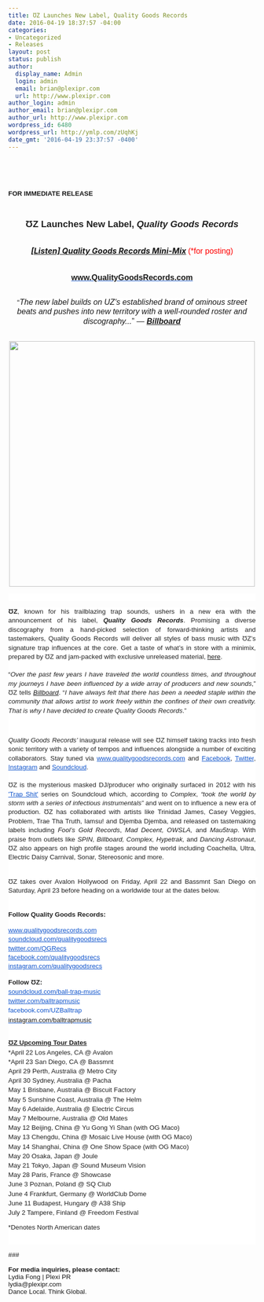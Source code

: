 ```yaml
---
title: ƱZ Launches New Label, Quality Goods Records
date: 2016-04-19 18:37:57 -04:00
categories:
- Uncategorized
- Releases
layout: post
status: publish
author:
  display_name: Admin
  login: admin
  email: brian@plexipr.com
  url: http://www.plexipr.com
author_login: admin
author_email: brian@plexipr.com
author_url: http://www.plexipr.com
wordpress_id: 6480
wordpress_url: http://ymlp.com/zUqhKj
date_gmt: '2016-04-19 23:37:57 -0400'
---
```


<p><html><br />
<head><br />
<meta http-equiv="Content-Type" content="text/html; charset=UTF-8"/></head><br />
<body>
<div><span style="font-family: arial, helvetica, sans-serif;"><b><span style="font-size: 10pt;">FOR IMMEDIATE RELEASE</span></b></span></div>
<div align="center"><span id="docs-internal-guid-0229c6c2-6e44-d581-8bf6-5c6c2b64e99b"></p>
<div dir="ltr" style="line-height: 1.2; margin-top: 0pt; margin-bottom: 0pt; text-align: center;">&nbsp;</div>
<div dir="ltr" style="line-height: 1.2; margin-top: 0pt; margin-bottom: 0pt; text-align: center;"><span id="docs-internal-guid-a6a835d4-8d1c-aee1-235c-8509bba998f5"></p>
<div style="line-height: 1.2; margin-top: 0pt; margin-bottom: 0pt; text-align: center;" dir="ltr"><span id="docs-internal-guid-23d431fa-cd75-a8ab-ee6f-059ced52a1ae"></p>
<div style="line-height: 1.2; margin-top: 0pt; margin-bottom: 0pt; text-align: center;" dir="ltr"><span id="docs-internal-guid-109e0c76-2fca-9cdb-6d5b-0353da58e527"><span style="font-size: 14pt;"><span style="font-family: arial, helvetica, sans-serif;"> </span></span></p>
<div dir="ltr" style="line-height: 1.2; margin-top: 0pt; margin-bottom: 0pt; text-align: center;"><span style="font-size: 14pt;"><span style="font-family: arial, helvetica, sans-serif;"><span style="color: #222222; font-weight: 700; vertical-align: baseline; white-space: pre-wrap;">ƱZ Launches New Label, </span><span style="color: #222222; font-weight: 700; font-style: italic; vertical-align: baseline; white-space: pre-wrap;">Quality Goods Records</span></span></span></div>
<div>&nbsp;</div>
<p></span></div>
<div style="line-height: 1.2; margin-top: 0pt; margin-bottom: 0pt; text-align: center;" dir="ltr"><span id="docs-internal-guid-109e0c76-2fcb-0457-36a4-2e0b6854932d"><span style="font-size: 12pt;"><span></p>
<div dir="ltr" style="line-height: 1.2; margin-top: 0pt; margin-bottom: 0pt; text-align: center;"><span style="color: #222222; font-weight: 700; font-style: italic; vertical-align: baseline; white-space: pre-wrap;"><a href="https://soundcloud.com/qualitygoodsrecs/uz-qgr-mix001">[Listen] Quality Goods Records Mini-Mix</a></span><span style="color: #222222; font-weight: 700; font-style: italic; vertical-align: baseline; white-space: pre-wrap;"> </span><span style="vertical-align: baseline; white-space: pre-wrap;"><span style="color: #ff0000;"><span style="font-family: arial, helvetica, sans-serif;">(*for posting)</span></span></span></div>
<div style="font-family: arial, helvetica, sans-serif;">&nbsp;</div>
<p></span></span></span></div>
<div style="line-height: 1.2; margin-top: 0pt; margin-bottom: 0pt; text-align: center;" dir="ltr"><span id="docs-internal-guid-109e0c76-2fcb-a2d4-eb2d-759779755429"><span style="font-size: 12pt;"><span style="font-family: arial, helvetica, sans-serif;"> </span></span></p>
<div dir="ltr" style="line-height: 1.2; margin-top: 0pt; margin-bottom: 0pt; text-align: center;"><span style="font-size: 16px; color: #1155cc; font-weight: 700; vertical-align: baseline; white-space: pre-wrap; text-decoration: underline;"><a href="http://www.qualitygoodsrecords.com" style="text-decoration: none;"><span style="font-size: 12pt;"><span style="font-family: arial, helvetica, sans-serif;">www.QualityGoodsRecords.com</span></span></a></span></div>
<div>&nbsp;</div>
<div><span id="docs-internal-guid-109e0c76-3029-4cc5-e725-2d7988ec6777"></p>
<div dir="ltr" style="line-height: 1.2; margin-top: 0pt; margin-bottom: 0pt; text-align: center;"><span style="font-size: 14.6667px; font-family: Arial; vertical-align: baseline; white-space: pre-wrap;">&ldquo;</span><span style="font-size: 16px; font-family: Arial; font-style: italic; vertical-align: baseline; white-space: pre-wrap; background-color: #ffffff;">The new label builds on UZ's established brand of ominous street beats and pushes into new territory with a well-rounded roster and discography...</span><span style="font-size: 16px; font-family: Arial; vertical-align: baseline; white-space: pre-wrap; background-color: #ffffff;">&rdquo; &mdash; </span><span style="font-size: 16px; font-family: Arial; font-style: italic; vertical-align: baseline; white-space: pre-wrap; background-color: #ffffff;"><b><a href="http://www.billboard.com/articles/news/dance/7340683/uz-quality-good-records-minimix-exclusive">Billboard</a></b></span></div>
<div>&nbsp;</div>
<p></span></div>
<p></span></div>
<p></span></div>
<p></span></div>
<p></span><img style="border: 0pt none;" width="500" height="500" src="http://img.ymlp.com/plexipr_GQR_1.jpg" /></div>
<div style="text-align: justify;">
<div style="color: #222222; font-family: arial; font-size: small; text-align: justify; background-color: #ffffff;"><span style="font-size: 10pt; line-height: 15.3333330154419px; background-image: initial; background-repeat: initial;">&nbsp;</span></div>
<div style="color: #222222; font-family: arial; font-size: small; text-align: justify; background-color: #ffffff;">
<div class="normal"><span id="docs-internal-guid-0229c6c2-6e45-3411-19b1-63cf7f840349"></p>
<div dir="ltr" style="line-height: 1.2; margin-top: 0pt; margin-bottom: 0pt; text-align: justify;"><span id="docs-internal-guid-a6a835d4-8d1e-4767-c83a-c9e53e957b4f"></p>
<div style="line-height: 1.2; margin-top: 0pt; margin-bottom: 0pt; text-align: justify;" dir="ltr"><span id="docs-internal-guid-23d431fa-cd76-4125-88ba-6c396a3c1b5b"></p>
<div style="line-height: 1.2; margin-top: 0pt; margin-bottom: 0pt; text-align: justify;" dir="ltr"><span id="docs-internal-guid-109e0c76-2fcc-a73e-8dc7-b66eba1c46be"></p>
<div dir="ltr" style="line-height: 1.38; margin-top: 0pt; margin-bottom: 0pt; text-align: justify;"><span style="font-size: 13.3333px; font-family: Arial; font-weight: 700; vertical-align: baseline; white-space: pre-wrap;">ƱZ</span><span style="font-size: 13.3333px; font-family: Arial; vertical-align: baseline; white-space: pre-wrap;">, known for his trailblazing trap sounds, ushers in a new era with the announcement of his label, </span><b><span style="font-size: 13.3333px; font-family: Arial; font-style: italic; vertical-align: baseline; white-space: pre-wrap;">Quality Goods Rec</span><span style="font-size: 13.3333px; font-family: Arial; color: #222222; font-style: italic; vertical-align: baseline; white-space: pre-wrap; background-color: #ffffff;">ords</span></b><span style="font-size: 13.3333px; font-family: Arial; color: #222222; vertical-align: baseline; white-space: pre-wrap; background-color: #ffffff;">. Promising a diverse discography from a hand-picked selection of forward-thinking artists and tastemakers, Quality Goods Records will deliver all styles of bass music with ƱZ&rsquo;s signature trap influences at the core. Get a taste of what&rsquo;s in store with a minimix, prepared by ƱZ and jam-packed with exclusive unreleased material, </span><span style="text-decoration: underline; font-size: 13.3333px; font-family: Arial; color: #1155cc; vertical-align: baseline; white-space: pre-wrap; background-color: #ffffff;"><a href="https://soundcloud.com/qualitygoodsrecs/uz-qgr-mix001">here</a></span><span style="font-size: 13.3333px; font-family: Arial; color: #222222; vertical-align: baseline; white-space: pre-wrap; background-color: #ffffff;">.</span></div>
<div dir="ltr" style="line-height: 1.38; margin-top: 0pt; margin-bottom: 0pt; text-align: justify;">&nbsp;</div>
<div dir="ltr" style="line-height: 1.38; margin-top: 0pt; margin-bottom: 0pt; text-align: justify;"><span style="font-size: 13.3333px; font-family: Arial; vertical-align: baseline; white-space: pre-wrap;">&ldquo;</span><span style="font-size: 13.3333px; font-family: Arial; font-style: italic; vertical-align: baseline; white-space: pre-wrap;">Over the past few years I have traveled the world countless times, and throughout my journeys I have been influenced by a wide array of producers and new sounds</span><span style="font-size: 13.3333px; font-family: Arial; vertical-align: baseline; white-space: pre-wrap;">,&rdquo; </span><span style="font-size: 13.3333px; font-family: Arial; color: #222222; vertical-align: baseline; white-space: pre-wrap; background-color: #ffffff;">ƱZ tells </span><span style="font-size: 13.3333px; font-family: Arial; color: #222222; font-style: italic; vertical-align: baseline; white-space: pre-wrap; background-color: #ffffff;"><a href="http://www.billboard.com/articles/news/dance/7340683/uz-quality-good-records-minimix-exclusive">Billboard</a></span><span style="font-size: 13.3333px; font-family: Arial; color: #222222; vertical-align: baseline; white-space: pre-wrap; background-color: #ffffff;">.</span><span style="font-size: 13.3333px; font-family: Arial; vertical-align: baseline; white-space: pre-wrap;"> &ldquo;</span><span style="font-size: 13.3333px; font-family: Arial; font-style: italic; vertical-align: baseline; white-space: pre-wrap;">I have always felt that there has been a needed staple within the community that allows artist to work freely within the confines of their own creativity. That is why I have decided to create Quality Goods Records</span><span style="font-size: 13.3333px; font-family: Arial; vertical-align: baseline; white-space: pre-wrap;">.&rdquo; </span></div>
<p></span></div>
<div style="line-height: 1.2; margin-top: 0pt; margin-bottom: 0pt; text-align: justify;" dir="ltr"><span id="docs-internal-guid-109e0c76-2fcc-c200-9c2b-861ce085c626"></p>
<div>&nbsp;</div>
<p></span></div>
<div style="line-height: 1.2; margin-top: 0pt; margin-bottom: 0pt; text-align: justify;" dir="ltr"><span id="docs-internal-guid-109e0c76-2fcc-e3e6-49af-bcff0a6c47b3"></p>
<div dir="ltr" style="line-height: 1.38; margin-top: 0pt; margin-bottom: 0pt; text-align: justify;"><span style="font-size: 13.3333px; font-family: Arial; color: #222222; font-style: italic; vertical-align: baseline; white-space: pre-wrap; background-color: #ffffff;">Quality Goods Records&rsquo; </span><span style="font-size: 13.3333px; font-family: Arial; color: #222222; vertical-align: baseline; white-space: pre-wrap; background-color: #ffffff;">inaugural release will see ƱZ himself taking tracks into fresh sonic territory with a variety of tempos and influences alongside a number of exciting collaborators. Stay tuned&nbsp;via </span><a href="http://www.qualitygoodsrecords.com" style="text-decoration: none;"><span style="font-size: 13.3333px; font-family: Arial; color: #1155cc; vertical-align: baseline; white-space: pre-wrap; text-decoration: underline; background-color: #ffffff;">www.qualitygoodsrecords.com</span></a><span style="font-size: 13.3333px; font-family: Arial; color: #222222; vertical-align: baseline; white-space: pre-wrap; background-color: #ffffff;"> and </span><a href="https://www.facebook.com/qualitygoodsrecs/" style="text-decoration: none;"><span style="font-size: 13.3333px; font-family: Arial; color: #1155cc; vertical-align: baseline; white-space: pre-wrap; text-decoration: underline; background-color: #ffffff;">Facebook</span></a><span style="font-size: 13.3333px; font-family: Arial; color: #222222; vertical-align: baseline; white-space: pre-wrap; background-color: #ffffff;">, </span><a href="https://twitter.com/QGRecs" style="text-decoration: none;"><span style="font-size: 13.3333px; font-family: Arial; color: #1155cc; vertical-align: baseline; white-space: pre-wrap; text-decoration: underline; background-color: #ffffff;">Twitter</span></a><span style="font-size: 13.3333px; font-family: Arial; color: #222222; vertical-align: baseline; white-space: pre-wrap; background-color: #ffffff;">, </span><a href="https://www.instagram.com/qualitygoodsrecs/" style="text-decoration: none;"><span style="font-size: 13.3333px; font-family: Arial; color: #1155cc; vertical-align: baseline; white-space: pre-wrap; text-decoration: underline; background-color: #ffffff;">Instagram</span></a><span style="font-size: 13.3333px; font-family: Arial; color: #222222; vertical-align: baseline; white-space: pre-wrap; background-color: #ffffff;"> and </span><a href="https://soundcloud.com/qualitygoodsrecs" style="text-decoration: none;"><span style="font-size: 13.3333px; font-family: Arial; color: #1155cc; vertical-align: baseline; white-space: pre-wrap; text-decoration: underline; background-color: #ffffff;">Soundcloud</span></a><span style="font-size: 13.3333px; font-family: Arial; color: #222222; vertical-align: baseline; white-space: pre-wrap; background-color: #ffffff;">.</span></div>
<div dir="ltr" style="line-height: 1.38; margin-top: 0pt; margin-bottom: 0pt; text-align: justify;">&nbsp;</div>
<div dir="ltr" style="line-height: 1.38; margin-top: 0pt; margin-bottom: 0pt; text-align: justify;"><span style="font-size: 13.3333px; font-family: Arial; color: #222222; vertical-align: baseline; white-space: pre-wrap; background-color: #ffffff;">ƱZ is</span><span style="font-size: 13.3333px; font-family: Arial; color: #222222; font-weight: 700; vertical-align: baseline; white-space: pre-wrap; background-color: #ffffff;"> </span><span style="font-size: 13.3333px; font-family: Arial; color: #222222; vertical-align: baseline; white-space: pre-wrap; background-color: #ffffff;">the mysterious masked DJ/producer who originally surfaced in 2012 with his</span><a href="http://www.complex.com/music/2015/07/uz-new-ep-premiere-trap-sht-23-25" style="text-decoration: none;"><span style="font-size: 13.3333px; font-family: Arial; color: #222222; vertical-align: baseline; white-space: pre-wrap; background-color: #ffffff;"> </span><span style="font-size: 13.3333px; font-family: Arial; color: #1155cc; vertical-align: baseline; white-space: pre-wrap; text-decoration: underline;">'Trap Shit'</span><span style="font-size: 13.3333px; font-family: Arial; color: #1155cc; vertical-align: baseline; white-space: pre-wrap; background-color: #ffffff;"> </span></a><span style="font-size: 13.3333px; font-family: Arial; color: #222222; vertical-align: baseline; white-space: pre-wrap; background-color: #ffffff;">series on Soundcloud which, according to </span><span style="font-size: 13.3333px; font-family: Arial; color: #222222; font-style: italic; vertical-align: baseline; white-space: pre-wrap; background-color: #ffffff;">Complex</span><span style="font-size: 13.3333px; font-family: Arial; color: #222222; vertical-align: baseline; white-space: pre-wrap; background-color: #ffffff;">, </span><span style="font-size: 13.3333px; font-family: Arial; color: #222222; font-style: italic; vertical-align: baseline; white-space: pre-wrap; background-color: #ffffff;">&ldquo;took the world by storm with a series of infectious instrumentals&rdquo;</span><span style="font-size: 13.3333px; font-family: Arial; color: #222222; vertical-align: baseline; white-space: pre-wrap; background-color: #ffffff;"> and went on to influence a new era of production. ƱZ has collaborated with artists like Trinidad James, Casey Veggies, Problem, Trae Tha Truth, Iamsu! and Djemba Djemba, and released on tastemaking labels including </span><span style="font-size: 13.3333px; font-family: Arial; color: #222222; font-style: italic; vertical-align: baseline; white-space: pre-wrap; background-color: #ffffff;">Fool&rsquo;s Gold Records</span><span style="font-size: 13.3333px; font-family: Arial; color: #222222; vertical-align: baseline; white-space: pre-wrap; background-color: #ffffff;">, </span><span style="font-size: 13.3333px; font-family: Arial; color: #222222; font-style: italic; vertical-align: baseline; white-space: pre-wrap; background-color: #ffffff;">Mad Decent, OWSLA, </span><span style="font-size: 13.3333px; font-family: Arial; color: #222222; vertical-align: baseline; white-space: pre-wrap; background-color: #ffffff;">and </span><span style="font-size: 13.3333px; font-family: Arial; color: #222222; font-style: italic; vertical-align: baseline; white-space: pre-wrap; background-color: #ffffff;">Mau5trap</span><span style="font-size: 13.3333px; font-family: Arial; color: #222222; vertical-align: baseline; white-space: pre-wrap; background-color: #ffffff;">. With praise from outlets like </span><span style="font-size: 13.3333px; font-family: Arial; color: #222222; font-style: italic; vertical-align: baseline; white-space: pre-wrap; background-color: #ffffff;">SPIN, Billboard, Complex, Hypetrak, </span><span style="font-size: 13.3333px; font-family: Arial; color: #222222; vertical-align: baseline; white-space: pre-wrap; background-color: #ffffff;">and </span><span style="font-size: 13.3333px; font-family: Arial; color: #222222; font-style: italic; vertical-align: baseline; white-space: pre-wrap; background-color: #ffffff;">Dancing Astronaut</span><span style="font-size: 13.3333px; font-family: Arial; color: #222222; vertical-align: baseline; white-space: pre-wrap; background-color: #ffffff;">, ƱZ also appears on high profile stages around the world including Coachella, Ultra, Electric Daisy Carnival, Sonar, Stereosonic and more.</span></div>
<div dir="ltr" style="line-height: 1.38; margin-top: 0pt; margin-bottom: 0pt; text-align: justify;">&nbsp;</div>
<div dir="ltr" style="line-height: 1.38; margin-top: 0pt; margin-bottom: 0pt; text-align: justify;"><span id="docs-internal-guid-109e0c76-2fe8-6cb6-4d54-d48d7f51a643"></p>
<div style="line-height: 1.38; margin-top: 0pt; margin-bottom: 0pt; text-align: justify;" dir="ltr"><span style="font-size: 13.3333px; font-family: Arial; color: #222222; vertical-align: baseline; white-space: pre-wrap; background-color: #ffffff;">ƱZ takes over Avalon Hollywood on Friday, April 22 and Bassmnt San Diego on Saturday, April 23 before heading on a worldwide tour at the dates below.</span></div>
<div>&nbsp;</div>
<p></span></div>
<div dir="ltr" style="line-height: 1.38; margin-top: 0pt; margin-bottom: 0pt; text-align: justify;"><span style="font-family: Arial; font-size: 13.3333px; font-weight: 700; white-space: pre-wrap; line-height: 1.38;">Follow Quality Goods Records:</span></div>
<p></span></div>
<p></span></div>
<p></span></div>
<div dir="ltr" style="line-height: 1.2; margin-top: 0pt; margin-bottom: 0pt; text-align: justify;"><span id="docs-internal-guid-109e0c76-2fcd-2a0e-169b-c486b28be72a"></p>
<div dir="ltr" style="line-height: 1.38; margin-top: 0pt; margin-bottom: 0pt;"><a href="http://www.qualitygoodsrecords.com" style="text-decoration: none;"><span style="font-size: 13.3333px; font-family: Arial; color: #1155cc; vertical-align: baseline; white-space: pre-wrap; text-decoration: underline; background-color: #ffffff;">www.qualitygoodsrecords.com</span></a></div>
<div dir="ltr" style="line-height: 1.38; margin-top: 0pt; margin-bottom: 0pt;"><a href="https://soundcloud.com/qualitygoodsrecs" style="text-decoration: none;"><span style="font-size: 13.3333px; font-family: Arial; color: #1155cc; vertical-align: baseline; white-space: pre-wrap; text-decoration: underline; background-color: #ffffff;">soundcloud.com/qualitygoodsrecs</span></a></div>
<div dir="ltr" style="line-height: 1.38; margin-top: 0pt; margin-bottom: 0pt;"><a href="https://twitter.com/QGRecs" style="text-decoration: none;"><span style="font-size: 13.3333px; font-family: Arial; color: #1155cc; vertical-align: baseline; white-space: pre-wrap; text-decoration: underline; background-color: #ffffff;">twitter.com/QGRecs</span></a></div>
<div dir="ltr" style="line-height: 1.38; margin-top: 0pt; margin-bottom: 0pt;"><a href="https://www.facebook.com/qualitygoodsrecs/" style="text-decoration: none;"><span style="font-size: 13.3333px; font-family: Arial; color: #1155cc; vertical-align: baseline; white-space: pre-wrap; text-decoration: underline; background-color: #ffffff;">facebook.com/qualitygoodsrecs</span></a></div>
<div dir="ltr" style="line-height: 1.38; margin-top: 0pt; margin-bottom: 0pt;"><a href="https://www.instagram.com/qualitygoodsrecs/" style="text-decoration: none;"><span style="font-size: 13.3333px; font-family: Arial; color: #1155cc; vertical-align: baseline; white-space: pre-wrap; text-decoration: underline; background-color: #ffffff;">instagram.com/qualitygoodsrecs</span></a></div>
<p></p>
<div dir="ltr" style="line-height: 1.44; margin-top: 0pt; margin-bottom: 0pt; text-align: justify;"><span style="font-size: 13.3333px; font-family: Arial; color: #222222; font-weight: 700; vertical-align: baseline; white-space: pre-wrap; background-color: #ffffff;">Follow ƱZ:</span></div>
<div dir="ltr" style="line-height: 1.44; margin-top: 0pt; margin-bottom: 0pt; text-align: justify;"><a href="https://soundcloud.com/ball-trap-music" style="text-decoration: none;"><span style="font-size: 13.3333px; font-family: Arial; color: #1155cc; vertical-align: baseline; white-space: pre-wrap; text-decoration: underline; background-color: #ffffff;">soundcloud.com/ball-trap-music</span></a></div>
<div dir="ltr" style="line-height: 1.44; margin-top: 0pt; margin-bottom: 0pt; text-align: justify;"><a href="https://twitter.com/balltrapmusic" style="text-decoration: none;"><span style="font-size: 13.3333px; font-family: Arial; color: #1155cc; vertical-align: baseline; white-space: pre-wrap; text-decoration: underline; background-color: #ffffff;">twitter.com/balltrapmusic</span></a></div>
<div dir="ltr" style="line-height: 1.44; margin-top: 0pt; margin-bottom: 0pt; text-align: justify;"><a href="https://www.facebook.com/UZBalltrap" style="text-decoration: none;"><span style="font-size: 13.3333px; font-family: Arial; color: #1155cc; vertical-align: baseline; white-space: pre-wrap; background-color: #ffffff;">facebook.com/UZBalltrap</span></a></div>
<div dir="ltr" style="line-height: 1.44; margin-top: 0pt; margin-bottom: 0pt; text-align: justify;"><span style="font-size: 13.3333px; font-family: Arial; color: #1155cc; vertical-align: baseline; white-space: pre-wrap; text-decoration: underline;"><a href="https://www.instagram.com/balltrapmusic/" style="text-decoration: none;">instagram.com/balltrapmusic</a></span></div>
<div>&nbsp;</div>
<p></span></div>
<p><span id="docs-internal-guid-109e0c76-2fcd-5663-d7b7-545f62fe4fdd"></p>
<div dir="ltr" style="line-height: 1.38; margin-top: 0pt; margin-bottom: 0pt;"><span style="font-size: 13.3333px; font-family: Arial; color: #222222; font-weight: 700; vertical-align: baseline; white-space: pre-wrap; text-decoration: underline; background-color: #ffffff;">ƱZ Upcoming Tour Dates</span></div>
<div dir="ltr" style="line-height: 1.44; margin-top: 0pt; margin-bottom: 0pt; text-align: justify;"><span style="font-size: 13.3333px; font-family: Arial; color: #222222; vertical-align: baseline; white-space: pre-wrap; background-color: #ffffff;">*April 22 Los Angeles, CA @ Avalon</span></div>
<div dir="ltr" style="line-height: 1.44; margin-top: 0pt; margin-bottom: 0pt; text-align: justify;"><span style="font-size: 13.3333px; font-family: Arial; color: #222222; vertical-align: baseline; white-space: pre-wrap; background-color: #ffffff;">*April 23 San Diego, CA @ Bassmnt</span></div>
<div dir="ltr" style="line-height: 1.44; margin-top: 0pt; margin-bottom: 0pt; text-align: justify;"><span style="font-size: 13.3333px; font-family: Arial; color: #222222; vertical-align: baseline; white-space: pre-wrap; background-color: #ffffff;">April 29 Perth, Australia @ Metro City</span></div>
<div dir="ltr" style="line-height: 1.44; margin-top: 0pt; margin-bottom: 0pt; text-align: justify;"><span style="font-size: 13.3333px; font-family: Arial; color: #222222; vertical-align: baseline; white-space: pre-wrap; background-color: #ffffff;">April 30 Sydney, Australia @ Pacha</span></div>
<div dir="ltr" style="line-height: 1.44; margin-top: 0pt; margin-bottom: 0pt; text-align: justify;"><span style="font-size: 13.3333px; font-family: Arial; color: #222222; vertical-align: baseline; white-space: pre-wrap; background-color: #ffffff;">May 1 Brisbane, Australia @ Biscuit Factory</span></div>
<div dir="ltr" style="line-height: 1.44; margin-top: 0pt; margin-bottom: 0pt; text-align: justify;"><span style="font-size: 13.3333px; font-family: Arial; color: #222222; vertical-align: baseline; white-space: pre-wrap; background-color: #ffffff;">May 5 Sunshine Coast, Australia @ The Helm</span></div>
<div dir="ltr" style="line-height: 1.44; margin-top: 0pt; margin-bottom: 0pt; text-align: justify;"><span style="font-size: 13.3333px; font-family: Arial; color: #222222; vertical-align: baseline; white-space: pre-wrap; background-color: #ffffff;">May 6 Adelaide, Australia @ Electric Circus</span></div>
<div dir="ltr" style="line-height: 1.44; margin-top: 0pt; margin-bottom: 0pt; text-align: justify;"><span style="font-size: 13.3333px; font-family: Arial; color: #222222; vertical-align: baseline; white-space: pre-wrap; background-color: #ffffff;">May 7 Melbourne, Australia @ Old Mates</span></div>
<div dir="ltr" style="line-height: 1.44; margin-top: 0pt; margin-bottom: 0pt; text-align: justify;"><span style="font-size: 13.3333px; font-family: Arial; color: #222222; vertical-align: baseline; white-space: pre-wrap; background-color: #ffffff;">May 12 Beijing, China @ Yu Gong Yi Shan (with OG Maco)</span></div>
<div dir="ltr" style="line-height: 1.44; margin-top: 0pt; margin-bottom: 0pt; text-align: justify;"><span style="font-size: 13.3333px; font-family: Arial; color: #222222; vertical-align: baseline; white-space: pre-wrap; background-color: #ffffff;">May 13 Chengdu, China @ Mosaic Live House (with OG Maco)</span></div>
<div dir="ltr" style="line-height: 1.44; margin-top: 0pt; margin-bottom: 0pt; text-align: justify;"><span style="font-size: 13.3333px; font-family: Arial; color: #222222; vertical-align: baseline; white-space: pre-wrap; background-color: #ffffff;">May 14 Shanghai, China @ One Show Space (with OG Maco)</span></div>
<div dir="ltr" style="line-height: 1.44; margin-top: 0pt; margin-bottom: 0pt; text-align: justify;"><span style="font-size: 13.3333px; font-family: Arial; color: #222222; vertical-align: baseline; white-space: pre-wrap; background-color: #ffffff;">May 20 Osaka, Japan @ Joule</span></div>
<div dir="ltr" style="line-height: 1.44; margin-top: 0pt; margin-bottom: 0pt; text-align: justify;"><span style="font-size: 13.3333px; font-family: Arial; color: #222222; vertical-align: baseline; white-space: pre-wrap; background-color: #ffffff;">May 21 Tokyo, Japan @ Sound Museum Vision</span></div>
<div dir="ltr" style="line-height: 1.44; margin-top: 0pt; margin-bottom: 0pt; text-align: justify;"><span style="font-size: 13.3333px; font-family: Arial; color: #222222; vertical-align: baseline; white-space: pre-wrap; background-color: #ffffff;">May 28 Paris, France @ Showcase</span></div>
<div dir="ltr" style="line-height: 1.44; margin-top: 0pt; margin-bottom: 0pt; text-align: justify;"><span style="font-size: 13.3333px; font-family: Arial; color: #222222; vertical-align: baseline; white-space: pre-wrap; background-color: #ffffff;">June 3 Poznan, Poland @ SQ Club</span></div>
<div dir="ltr" style="line-height: 1.44; margin-top: 0pt; margin-bottom: 0pt; text-align: justify;"><span style="font-size: 13.3333px; font-family: Arial; color: #222222; vertical-align: baseline; white-space: pre-wrap; background-color: #ffffff;">June 4 Frankfurt, Germany @ WorldClub Dome</span></div>
<div dir="ltr" style="line-height: 1.44; margin-top: 0pt; margin-bottom: 0pt; text-align: justify;"><span style="font-size: 13.3333px; font-family: Arial; color: #222222; vertical-align: baseline; white-space: pre-wrap; background-color: #ffffff;">June 11 Budapest, Hungary @ A38 Ship</span></div>
<div dir="ltr" style="line-height: 1.44; margin-top: 0pt; margin-bottom: 0pt; text-align: justify;"><span style="font-size: 13.3333px; font-family: Arial; color: #222222; vertical-align: baseline; white-space: pre-wrap; background-color: #ffffff;">July 2 Tampere, Finland @ Freedom Festival</span></div>
<p><span style="font-size: 13.3333px; font-family: Arial; color: #222222; vertical-align: baseline; white-space: pre-wrap; background-color: #ffffff;">*Denotes North American dates</span></span></p>
<div>&nbsp;</div>
<p></span></div>
</div>
</div>
<div><span style="font-family: arial, helvetica, sans-serif;"><span style="font-size: 10pt;"><a href="http://twitter.com/balanceseries"><img border="0" /></a></span></span></div>
<div>
<div style="orphans: 2; widows: 2;"><span style="font-family: arial, helvetica, sans-serif;"><span style="font-size: 10pt;">###</span></span></div>
<div style="orphans: 2; widows: 2;"><span style="font-family: arial, helvetica, sans-serif;"><span style="font-size: 10pt;"><br /></span></span></div>
<div style="orphans: 2; widows: 2;"><span style="font-size: 10pt; font-family: arial, helvetica, sans-serif;"><span style="font-family: arial, helvetica, sans-serif; font-size: 13.3333330154419px; text-align: justify; font-weight: bold; vertical-align: baseline; white-space: pre-wrap; background-color: #ffffff;">For media inquiries, please contact:</span><br style="font-family: arial, helvetica, sans-serif; font-size: 13.3333330154419px; text-align: justify;" />Lydia Fong | Plexi PR</span></div>
<div style="orphans: 2; widows: 2;"><span style="font-family: arial, helvetica, sans-serif;"><span style="font-size: 10pt;">lydia@plexipr.com</span></span></div>
<div style="orphans: 2; widows: 2;"><span style="font-family: arial, helvetica, sans-serif;"><span style="font-size: 10pt;">Dance Local. Think Global.</span></span></div>
</div>
<p></body><br />
</html></p>
